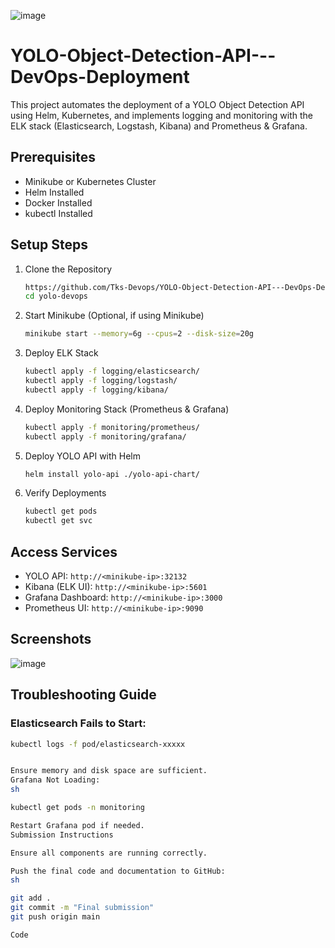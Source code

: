 ![image](https://github.com/user-attachments/assets/6f3a86d2-7689-4c37-9eee-e24b84558236)

# YOLO-Object-Detection-API---DevOps-Deployment
This project automates the deployment of a YOLO Object Detection API using Helm, Kubernetes, and implements logging and monitoring with the ELK stack (Elasticsearch, Logstash, Kibana) and Prometheus & Grafana.

## Prerequisites

- Minikube or Kubernetes Cluster
- Helm Installed
- Docker Installed
- kubectl Installed

## Setup Steps

1. Clone the Repository

    ```sh
    https://github.com/Tks-Devops/YOLO-Object-Detection-API---DevOps-Deployment.git
    cd yolo-devops
    ```

2. Start Minikube (Optional, if using Minikube)

    ```sh
    minikube start --memory=6g --cpus=2 --disk-size=20g
    ```

3. Deploy ELK Stack

    ```sh
    kubectl apply -f logging/elasticsearch/
    kubectl apply -f logging/logstash/
    kubectl apply -f logging/kibana/
    ```

4. Deploy Monitoring Stack (Prometheus & Grafana)

    ```sh
    kubectl apply -f monitoring/prometheus/
    kubectl apply -f monitoring/grafana/
    ```

5. Deploy YOLO API with Helm

    ```sh
    helm install yolo-api ./yolo-api-chart/
    ```

6. Verify Deployments

    ```sh
    kubectl get pods
    kubectl get svc
    ```

## Access Services

- YOLO API: `http://<minikube-ip>:32132`
- Kibana (ELK UI): `http://<minikube-ip>:5601`
- Grafana Dashboard: `http://<minikube-ip>:3000`
- Prometheus UI: `http://<minikube-ip>:9090`

## Screenshots
![image](https://github.com/user-attachments/assets/aa313568-59e2-4813-a9f1-a23ca08824c8)


## Troubleshooting Guide

### Elasticsearch Fails to Start:

```sh
kubectl logs -f pod/elasticsearch-xxxxx


Ensure memory and disk space are sufficient.
Grafana Not Loading:
sh

kubectl get pods -n monitoring

Restart Grafana pod if needed.
Submission Instructions

Ensure all components are running correctly.

Push the final code and documentation to GitHub:
sh

git add .
git commit -m "Final submission"
git push origin main

Code






